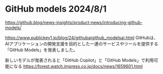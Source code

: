 # GitHub models 2024/8/1

https://github.blog/news-insights/product-news/introducing-github-models/

https://www.publickey1.jp/blog/24/githubaigithub_modelsai.html
GitHubは、AIアプリケーションの開発支援を目的とした一連のサービスやツールを提供する「GitHub Models」を発表しました。

新しいモデルが発表されると「GitHub Copilot」と「GitHub Models」で利用可能になる
https://forest.watch.impress.co.jp/docs/news/1659601.html
